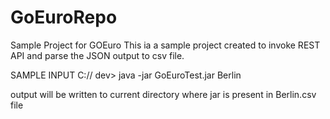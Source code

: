 GoEuroRepo
==========

Sample Project for GOEuro This ia a sample project created to invoke REST API and parse the JSON output to csv file.

SAMPLE INPUT C:// dev> java -jar GoEuroTest.jar Berlin

output will be written to current directory where jar is present in Berlin.csv file
